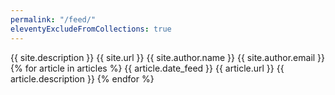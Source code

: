 ```yaml
---
permalink: "/feed/"
eleventyExcludeFromCollections: true
---
```


<?xml version="1.0" encoding="utf-8"?>
<feed xmlns="http://www.w3.org/2005/Atom">
  <title>{{ site.title }}</title>
  <subtitle>{{ site.description }}</subtitle>
  <link href="{{ site.url }}feed/" rel="self"/>
  <link href="{{ site.url }}"/>
  <id>{{ site.url }}</id>
  <author>
    <name>{{ site.author.name }}</name>
    <email>{{ site.author.email }}</email>
  </author>
  {% for article in articles %}
  <entry>
    <title>{{ article.title }}</title>
    <link href="{{ article.url }}"/>
    <pubDate>{{ article.date_feed }}</pubDate>
    <id>{{ article.url }}</id>
    <content type="html">{{ article.description }}</content>
  </entry>
  {% endfor %}
</feed>
